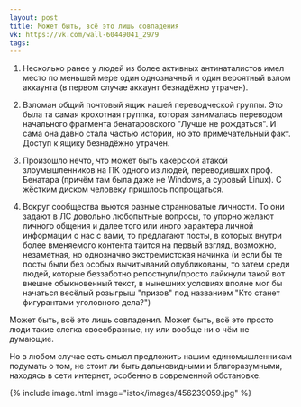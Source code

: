 ```yaml
---
layout: post
title: Может быть, всё это лишь совпадения
vk: https://vk.com/wall-60449041_2979
tags:
---
```

1. Несколько ранее у людей из более активных антинаталистов имел место по меньшей мере один однозначный и один вероятный взлом аккаунта (в первом случае аккаунт безнадёжно утрачен).

2. Взломан общий почтовый ящик нашей переводческой группы. Это была та самая крохотная группка, которая занималась переводом начального фрагмента бенатаровского "Лучше не рождаться". И сама она давно стала частью истории, но это примечательный факт. Доступ к ящику безнадёжно утрачен.

3. Произошло нечто, что может быть хакерской атакой злоумышленников на ПК одного из людей, переводивших проф. Бенатара (причём там была даже не Windows, а суровый Linux). С жёстким диском человеку пришлось попрощаться.

4. Вокруг сообщества вьются разные странноватые личности. То они задают в ЛС довольно любопытные вопросы, то упорно желают личного общения и далее того или иного характера личной информации о нас с вами, то предлагают посты, в которых внутри более вменяемого контента таится на первый взгляд, возможно, незаметная, но однозначно экстремистская начинка (и если бы те посты были без особых вычитываний опубликованы, то затем среди людей, которые беззаботно репостнули/просто лайкнули такой вот внешне обыкновенный текст, в нынешних условиях вполне мог бы начаться весёлый розыгрыш "призов" под названием "Кто станет фигурантами уголовного дела?")

Может быть, всё это лишь совпадения. Может быть, всё это просто люди такие слегка своеобразные, ну или вообще ни о чём не думающие. 

Но в любом случае есть смысл предложить нашим единомышленникам подумать о том, не стоит ли быть дальновидными и благоразумными, находясь в сети интернет, особенно в современной обстановке.

{% include image.html image="istok/images/456239059.jpg" %}